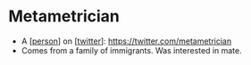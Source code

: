 # Metametrician
- A [[person]] on [[twitter]]: https://twitter.com/metametrician
- Comes from a family of immigrants. Was interested in mate.

[//begin]: # "Autogenerated link references for markdown compatibility"
[person]: person "Person"
[twitter]: twitter "Twitter"
[//end]: # "Autogenerated link references"
